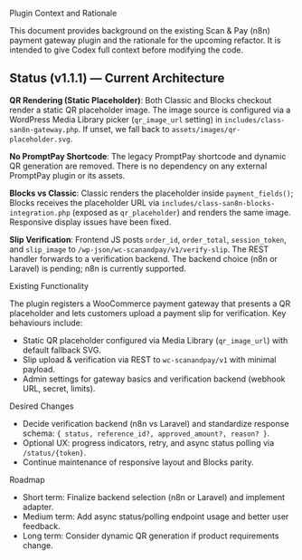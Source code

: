 Plugin Context and Rationale

This document provides background on the existing Scan & Pay (n8n) payment gateway plugin and the rationale for the upcoming refactor. It is intended to give Codex full context before modifying the code.

## Status (v1.1.1) — Current Architecture
**QR Rendering (Static Placeholder)**: Both Classic and Blocks checkout render a static QR placeholder image. The image source is configured via a WordPress Media Library picker (`qr_image_url` setting) in `includes/class-san8n-gateway.php`. If unset, we fall back to `assets/images/qr-placeholder.svg`.

**No PromptPay Shortcode**: The legacy PromptPay shortcode and dynamic QR generation are removed. There is no dependency on any external PromptPay plugin or its assets.

**Blocks vs Classic**: Classic renders the placeholder inside `payment_fields()`; Blocks receives the placeholder URL via `includes/class-san8n-blocks-integration.php` (exposed as `qr_placeholder`) and renders the same image. Responsive display issues have been fixed.

**Slip Verification**: Frontend JS posts `order_id`, `order_total`, `session_token`, and `slip_image` to `/wp-json/wc-scanandpay/v1/verify-slip`. The REST handler forwards to a verification backend. The backend choice (n8n or Laravel) is pending; n8n is currently supported.

Existing Functionality

The plugin registers a WooCommerce payment gateway that presents a QR placeholder and lets customers upload a payment slip for verification. Key behaviours include:

- Static QR placeholder configured via Media Library (`qr_image_url`) with default fallback SVG.
- Slip upload & verification via REST to `wc-scanandpay/v1` with minimal payload.
- Admin settings for gateway basics and verification backend (webhook URL, secret, limits).

Desired Changes

- Decide verification backend (n8n vs Laravel) and standardize response schema: `{ status, reference_id?, approved_amount?, reason? }`.
- Optional UX: progress indicators, retry, and async status polling via `/status/{token}`.
- Continue maintenance of responsive layout and Blocks parity.

Roadmap

- Short term: Finalize backend selection (n8n or Laravel) and implement adapter.
- Medium term: Add async status/polling endpoint usage and better user feedback.
- Long term: Consider dynamic QR generation if product requirements change.
